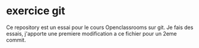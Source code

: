 # exercice git
Ce repository est un essai pour le cours Openclassrooms sur git.
Je fais des essais, j'apporte une premiere modification a ce fichier pour un 2eme commit.
